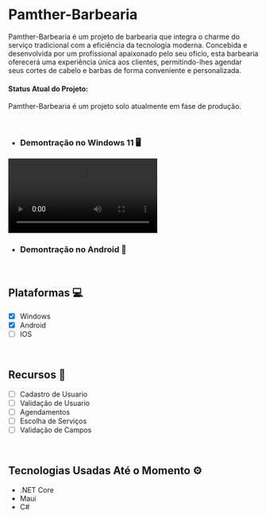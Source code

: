 # Pamther-Barbearia


<p>Pamther-Barbearia é um projeto de barbearia que integra o charme do serviço tradicional com a eficiência da tecnologia moderna. Concebida e desenvolvida por um profissional apaixonado pelo seu ofício, esta barbearia oferecerá uma experiência única aos clientes, permitindo-lhes agendar seus cortes de cabelo e barbas de forma conveniente e personalizada.</p>

<h4>Status Atual do Projeto:</h4>

<p>Pamther-Barbearia é um projeto solo atualmente em fase de produção.</p>

<br/>


- ### Demontração no Windows 11 🖥️
<video src="https://github.com/GabrielLimaG3/Pamther-Barbearia/assets/126430100/540891b4-9036-4f48-b894-31cbeda75584"></video>
<br/>
- ### Demontração no Android 📱

<br/>

## Plataformas 💻
- [x]  Windows 
- [x]  Android
- [ ]  IOS

<br/>

## Recursos 🚀

- [ ]  Cadastro de Usuario
- [ ]  Validação de Usuario
- [ ]  Agendamentos
- [ ]  Escolha de Serviços
- [ ]  Validação de Campos

<br/>

## Tecnologias Usadas Até o Momento ⚙️

- .NET Core
- Maui
- C#



